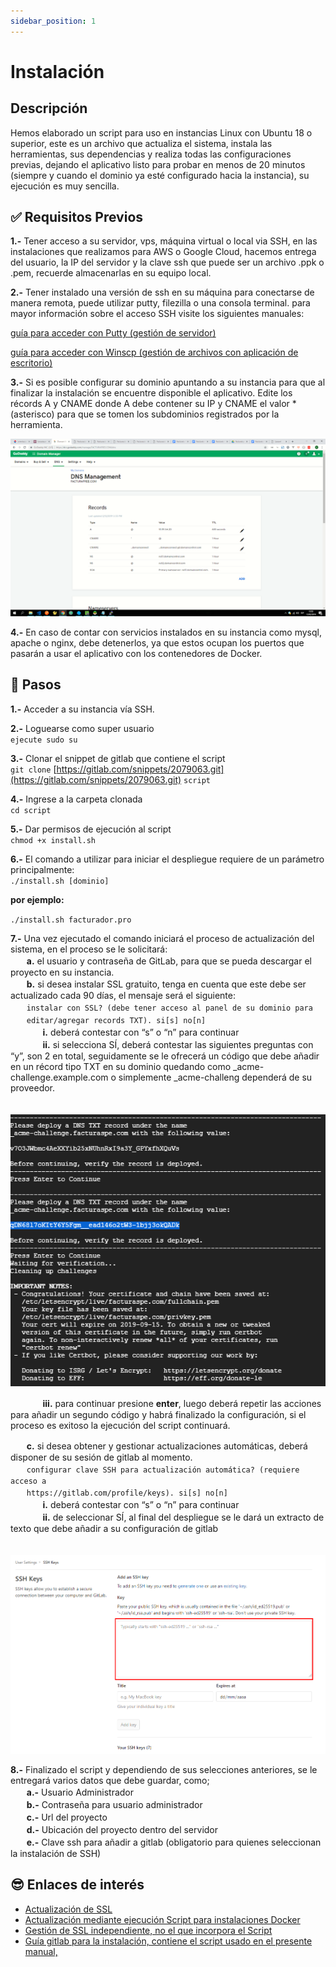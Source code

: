 ```yaml
---
sidebar_position: 1
---
```


# Instalación

## Descripción

Hemos elaborado un script para uso en instancias Linux con Ubuntu 18 o superior, este es un archivo que actualiza el sistema, instala las herramientas, sus dependencias y realiza todas las configuraciones previas, dejando el aplicativo listo para probar en menos de 20 minutos (siempre y cuando el dominio ya esté configurado hacia la instancia), su ejecución es muy sencilla.

## ✅ Requisitos Previos

**1.-** Tener acceso a su servidor, vps, máquina virtual o local via SSH, en las instalaciones que realizamos para AWS o Google Cloud, hacemos entrega del usuario, la IP del servidor y la clave ssh que puede ser un archivo .ppk o .pem, recuerde almacenarlas en su equipo local.

**2.-** Tener instalado una versión de ssh en su máquina para conectarse de manera remota, puede utilizar putty, filezilla o una consola terminal. para mayor información sobre el acceso SSH visite los siguientes manuales:

[guía para acceder con Putty (gestión de servidor)](https://docs.google.com/document/d/1PmQejvNd_dkXVm8DPUYlQTag0wvES46tMpxX3MPhkNY/edit#heading=h.nezjsyganf1w)

[guía para acceder con Winscp (gestión de archivos con aplicación de escritorio)](https://docs.google.com/document/d/1Xpri2102N4b5C-dG-FVPXW5ZWjEz5S4iDjpvl7Zwq2E/edit#heading=h.nezjsyganf1w)

**3.-** Si es posible configurar su dominio apuntando a su instancia para que al finalizar la instalación se encuentre disponible el aplicativo. Edite los récords A y CNAME donde A debe contener su IP y CNAME el valor * (asterisco) para que se tomen los subdominios registrados por la herramienta.

![Imagen-p1-1](/img/imagen1.png)

**4.-** En caso de contar con servicios instalados en su instancia como mysql, apache o nginx, debe detenerlos, ya que estos ocupan los puertos que pasarán a usar el aplicativo con los contenedores de Docker.

## 📝 Pasos

**1.-** Acceder a su instancia vía SSH.

**2.-** Loguearse como super usuario  
`ejecute sudo su`

**3.-** Clonar el snippet de gitlab que contiene el script  
`git clone` [https://gitlab.com/snippets/2079063.git](https://gitlab.com/snippets/2079063.git) `script`

**4.-** Ingrese a la carpeta clonada  
`cd script`

**5.-** Dar permisos de ejecución al script  
`chmod +x install.sh`

**6.-** El comando a utilizar para iniciar el despliegue requiere de un parámetro principalmente:  
`./install.sh [dominio]`

**por ejemplo:**

`./install.sh facturador.pro`


**7.-** Una vez ejecutado el comando iniciará el proceso de actualización del sistema, en el proceso se le solicitará:   
ㅤㅤ**a.** el usuario y contraseña de GitLab, para que se pueda descargar el proyecto en su instancia.  
ㅤㅤ**b.** si desea instalar SSL gratuito, tenga en cuenta que este debe ser actualizado cada 90 días, el mensaje será el siguiente:  
        ㅤㅤ`instalar con SSL? (debe tener acceso al panel de su dominio para`  
        ㅤㅤ`editar/agregar records TXT). si[s] no[n]`  
        ㅤㅤㅤㅤ**i.** deberá contestar con “s” o “n” para continuar  
        ㅤㅤㅤㅤ**ii.** si selecciona SÍ, deberá contestar las siguientes preguntas con “y”, son 2 en total, seguidamente se le ofrecerá un  código que debe añadir en un récord tipo TXT en su dominio quedando como _acme-challenge.example.com o simplemente _acme-challeng dependerá de su proveedor.

ㅤㅤㅤㅤ![Imagen-p1-2](/img/imagen2.PNG)

ㅤㅤㅤㅤ**iii.** para continuar presione **enter**, luego deberá repetir las acciones para añadir un segundo código y habrá finalizado la configuración, si el proceso es exitoso la ejecución del script continuará.

ㅤㅤ**c.** si desea obtener y gestionar actualizaciones automáticas, deberá disponer de su sesión de gitlab al momento.  
ㅤㅤ`configurar clave SSH para actualización automática? (requiere acceso a`  
ㅤㅤ`https://gitlab.com/profile/keys). si[s] no[n]`  
ㅤㅤㅤㅤ**i.** deberá contestar con “s” o “n” para continuar  
ㅤㅤㅤㅤ**ii.** de seleccionar SÍ, al final del despliegue se le dará un extracto de texto que debe añadir a su configuración de gitlab

ㅤㅤㅤㅤ![Imagen-p1-2](/img/imagen3.PNG)

**8.-** Finalizado el script y dependiendo de sus selecciones anteriores, se le entregará varios datos que debe guardar, como;  
ㅤㅤ**a.-**  Usuario Administrador  
ㅤㅤ**b.-**  Contraseña para usuario administrador  
ㅤㅤ**c.-**  Url del proyecto  
ㅤㅤ**d.-**  Ubicación del proyecto dentro del servidor  
ㅤㅤ**e.-**  Clave ssh para añadir a gitlab (obligatorio para quienes seleccionan la instalación de SSH)

## 😎 Enlaces de interés

- [Actualización de SSL](https://gitlab.com/b.mendoza/facturadorpro3/snippets/1955372)
- [Actualización mediante ejecución Script para instalaciones Docker](https://gitlab.com/b.mendoza/facturadorpro3/-/wikis/Script-Update-Docker)  
- [Gestión de SSL independiente, no el que incorpora el Script](https://docs.google.com/document/d/1D87YJ9fq9yHiAauu6SGVugiC3m_i42DrFUt6VKYXuDI/edit?usp=sharing)  
- [Guía gitlab para la instalación, contiene el script usado en el presente manual,](https://gitlab.com/b.mendoza/facturadorpro3/snippets/1971490) 
